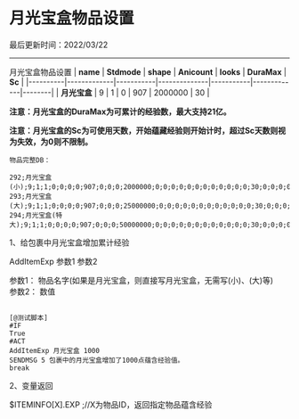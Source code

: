 # 月光宝盒物品设置 

最后更新时间：2022/03/22  

* * *

月光宝盒物品设置
| **name** | **Stdmode** | **shape** | **Anicount** | **looks** | **DuraMax** | **Sc** |
|----------|-------------|-----------|--------------|-----------|-------------|--------|
| **月光宝盒** | 9           | 1         | 0            | 907       | 2000000     | 30     |


 
**注意：月光宝盒的DuraMax为可累计的经验数，最大支持21亿。**

**注意：月光宝盒的Sc为可使用天数，开始蕴藏经验则开始计时，超过Sc天数则视为失效，为0则不限制。**
  
```
物品完整DB：

292;月光宝盒(小);9;1;1;0;0;0;0;907;0;0;0;2000000;0;0;0;0;0;0;0;0;0;0;0;0;30;0;0;0;0;0;0;0;0;0;0;0;0;0;0;0;0;0;0;0;0;0;0;0;0;0;0;0;0;0;0;0;0;0;0;0;0;0;0;0;0;0;0;0;0;0;0;0;0;0;0;0;0;0;0;0;0;0;0;0;0;0;0;0;0;0;0;0;0;5000;10;0;0;0;0;4251698
293;月光宝盒(大);9;1;1;0;0;0;0;907;0;0;0;25000000;0;0;0;0;0;0;0;0;0;0;0;0;30;0;0;0;0;0;0;0;0;0;0;0;0;0;0;0;0;0;0;0;0;0;0;0;0;0;0;0;0;0;0;0;0;0;0;0;0;0;0;0;0;0;0;0;0;0;0;0;0;0;0;0;0;0;0;0;0;0;0;0;0;0;0;0;0;0;0;0;0;5000;10;0;0;0;0;4251698
294;月光宝盒(特大);9;1;1;0;0;0;0;907;0;0;0;50000000;0;0;0;0;0;0;0;0;0;0;0;0;30;0;0;0;0;0;0;0;0;0;0;0;0;0;0;0;0;0;0;0;0;0;0;0;0;0;0;0;0;0;0;0;0;0;0;0;0;0;0;0;0;0;0;0;0;0;0;0;0;0;0;0;0;0;0;0;0;0;0;0;0;0;0;0;0;0;0;0;0;5000;10;0;0;0;0;4251698

```
  
  
1、给包裹中月光宝盒增加累计经验  
  
AddItemExp 参数1 参数2  
  
参数1： 物品名字(如果是月光宝盒，则直接写月光宝盒，无需写(小)、(大)等)  
参数2： 数值  
  
```

[@测试脚本]
#IF
True
#ACT
AddItemExp 月光宝盒 1000
SENDMSG 5 包裹中的月光宝盒增加了1000点蕴含经验值。
break
```
  
2、变量返回  
  
$ITEMINFO[X].EXP ;//X为物品ID，返回指定物品蕴含经验
